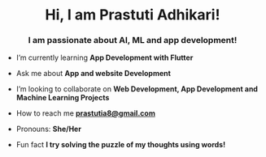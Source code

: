 <h1 align="center">Hi, I am Prastuti Adhikari!</h1>
<h3 align="center">I am passionate about AI, ML and app development!</h3>

- I’m currently learning **App Development with Flutter**

- Ask me about **App and website Development**

- I’m looking to collaborate on **Web Development, App Development and Machine Learning Projects**

- How to reach me **prastutia8@gmail.com**

- Pronouns: **She/Her**

- Fun fact **I try solving the puzzle of my thoughts using words!**
